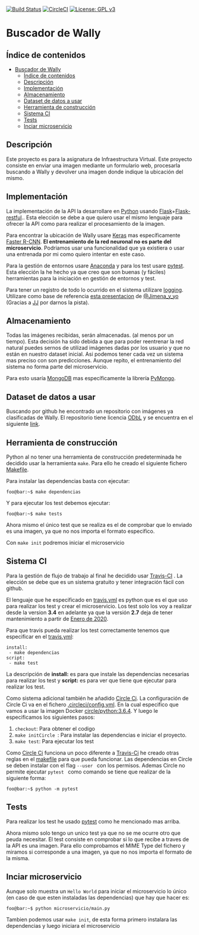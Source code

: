 [![Build Status](https://travis-ci.org/antoni-heredia/WallysFinder.svg?branch=master)](https://travis-ci.org/antoni-heredia/WallysFinder)
[![CircleCI](https://circleci.com/gh/antoni-heredia/WallysFinder.svg?style=svg)](https://circleci.com/gh/antoni-heredia/WallysFinder)
[![License: GPL v3](https://img.shields.io/badge/License-GPLv3-blue.svg)](https://www.gnu.org/licenses/gpl-3.0)


# Buscador de Wally

## Índice de contenidos

- [Buscador de Wally](#buscador-de-wally)
  - [Índice de contenidos](#%c3%8dndice-de-contenidos)
  - [Descripción](#descripci%c3%b3n)
  - [Implementación](#implementaci%c3%b3n)
  - [Almacenamiento](#almacenamiento)
  - [Dataset de datos a usar](#dataset-de-datos-a-usar)
  - [Herramienta de construcción](#herramienta-de-construcci%c3%b3n)
  - [Sistema CI](#sistema-ci)
  - [Tests](#tests)
  - [Inciar microservicio](#inciar-microservicio)


## Descripción
Este proyecto es para la asignatura de Infraestructura Virtual. Este proyecto consiste en enviar una imagen mediante un formulario web, procesarla buscando a Wally y devolver una imagen donde indique la ubicación del mismo.

## Implementación

La implementación de la API la desarrollare en [Python](https://www.python.org) usando [Flask](https://palletsprojects.com/p/flask/)+[Flask-restful](https://flask-restful.readthedocs.io/en/latest/).. Esta elección se debe a que quiero usar el mismo lenguaje para ofrecer la API como para realizar el procesamiento de la imagen. 

Para encontrar la ubicación de Wally usare [Keras](https://keras.io/) mas específicamente [Faster R-CNN](https://towardsdatascience.com/faster-r-cnn-object-detection-implemented-by-keras-for-custom-data-from-googles-open-images-125f62b9141a). __El entrenamiento de la red neuronal no es parte del microservicio__. Podriamos usar una funcionalidad que ya existiera o usar una entrenada por mi como quiero intentar en este caso. 

Para la gestión de entornos usare [Anaconda](https://www.anaconda.com/) y para los test usare [pytest](https://docs.pytest.org/en/latest/). Esta elección la he hecho ya que creo que son buenas (y fáciles) herramientas para la iniciación en  gestión de entornos y test. 



Para tener un registro de todo lo ocurrido en el sistema utilizare  [logging](https://docs.python.org/3/howto/logging.html). Utilizare como base de referencia [esta presentacion](https://static.sched.com/hosted_files/pycones19/48/El%20show%20de%20Truman.pdf) de [@Jimena_y_yo](https://twitter.com/jimena_y_yo) (Gracias a [JJ](github.com/JJ) por darnos la pista).


## Almacenamiento
Todas las imágenes recibidas, serán almacenadas. (al menos por un tiempo). Esta decisión ha sido debida a que para poder reentrenar  la red natural puedes sernos de utilizad imágenes dadas por los usuario y que no están en nuestro dataset inicial. Asi podemos tener cada vez un sistema mas preciso con son predicciones. Aunque repito, el entrenamiento del sistema no forma parte del microservicio. 

Para esto usaría [MongoDB](https://www.mongodb.com/es) mas específicamente la librería [PyMongo](https://api.mongodb.com/python/current/).


## Dataset de datos a usar

Buscando por github he encontrado un repositorio con imágenes ya clasificadas de Wally. El repositorio tiene licencia [ODbL](https://es.wikipedia.org/wiki/Licencia_Abierta_de_Bases_de_Datos) y se encuentra en el siguiente [link](https://github.com/vc1492a/Hey-Waldo).

## Herramienta de construcción
Python al no tener una herramienta de construcción predeterminada he decidido usar la herramienta ```make```. Para ello he creado el siguiente fichero [Makefile](./Makefile).

Para instalar las dependencias basta con ejecutar:
```console
foo@bar:~$ make dependencias
```
Y para ejecutar los test debemos ejecutar:
```console
foo@bar:~$ make tests
```
Ahora mismo el único test que se realiza es el de comprobar que lo enviado es una imagen, ya que no nos importa el formato especifico. 

Con ```make init``` podremos iniciar el microservicio
## Sistema CI

Para la gestión de flujo de trabajo al final he decidido usar [Travis-CI](https://travis-ci.org/) . La elección se debe que es un sistema gratuito y tener integración fácil con github.

El lenguaje que he especificado en  [travis.yml](./.travis.yml) es python que es el que uso para realizar los test y crear el microservicio. Los test solo los voy a realizar desde la version __3.4__ en adelante ya que la versión __2.7__ deja de tener mantenimiento a partir de [Enero de 2020](https://www.python.org/dev/peps/pep-0373/). 

Para que travis pueda realizar los test correctamente tenemos que especificar en el [travis.yml](./.travis.yml):

 ``` 
install:
  - make dependencias
script:
  - make test 
 ```
 La descripción de __install:__ es para que instale las dependencias necesarias para realizar los test y __script:__ es para ver que tiene que ejecutar para realizar los test. 

 Como sistema adicional también he añadido [Circle Ci](https://circleci.com/). La configuración de Circle Ci va en el fichero [.circleci/config.yml](.circleci/config.yml). En la cual especifico que vamos a usar la imagen Docker [circle/python:3.6.4](https://circleci.com/docs/2.0/circleci-images/#python). Y luego le especificamos los siguientes pasos:

1. ```checkout```: Para obtener el codigo
2. ```make initCircle ```: Para instalar las dependencias e iniciar el proyecto.
3. ```make test```: Para ejecutar los test
 
 Como [Circle Ci](https://circleci.com/) funciona un poco diferente a [Travis-Ci](travis-ci.org) he creado otras reglas en el [makefile](./Makefile) para que pueda funcionar. Las dependencias en Circle se deben instalar con el flag  ```--user ``` con los permisos. Ademas Circle no permite ejecutar  ```pytest ``` como comando se tiene que realizar de la siguiente forma:

 ```console
foo@bar:~$ python -m pytest

 ``` 

 ## Tests
Para realizar los test he usado [pytest](https://docs.pytest.org/en/latest/) como he mencionado mas arriba. 

Ahora mismo solo tengo un unico test ya que no se me ocurre otro que peuda necesitar. El test consiste en comprobar si lo que recibe a traves de la API es una imagen. Para ello comprobamos el MIME Type del fichero y miramos si corresponde a una imagen, ya que no nos importa el formato de la misma.
## Inciar microservicio

Aunque solo muestra un ```Hello World``` para iniciar el microservicio lo único (en caso de que esten instaladas las dependencias) que hay que hacer es:
 ```console
foo@bar:~$ python microservicio/main.py

 ``` 
 Tambien podemos usar ```make init```,  de esta forma primero instalara las dependencias y luego iniciara el microservicio